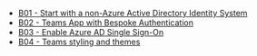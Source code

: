   - [B01 - Start with a non-Azure Active Directory Identity System](/app-camp/bespoke/B01-begin-app)
  - [B02 - Teams App with Bespoke Authentication](/app-camp/bespoke/B02-after-teams-login)
  - [B03 - Enable Azure AD Single Sign-On](/app-camp/bespoke/B03-after-teams-sso)
  - [B04 - Teams styling and themes](/app-camp/bespoke/B04-after-apply-styling)
